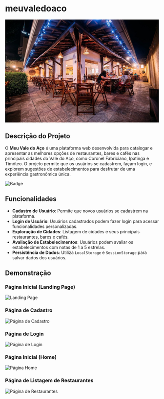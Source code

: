 # meuvaledoaco

![Capa do Projeto](Imagens/Ipatinga/espaco-externo-buoni.jpg)

## Descrição do Projeto

O **Meu Vale do Aço** é uma plataforma web desenvolvida para catalogar e apresentar as melhores opções de restaurantes, bares e cafés nas principais cidades do Vale do Aço, como Coronel Fabriciano, Ipatinga e Timóteo. O projeto permite que os usuários se cadastrem, façam login, e explorem sugestões de estabelecimentos para desfrutar de uma experiência gastronômica única.

![Badge](https://img.shields.io/badge/status-Em%20desenvolvimento-yellow)

## Funcionalidades

- **Cadastro de Usuário**: Permite que novos usuários se cadastrem na plataforma.
- **Login de Usuário**: Usuários cadastrados podem fazer login para acessar funcionalidades personalizadas.
- **Exploração de Cidades**: Listagem de cidades e seus principais restaurantes, bares e cafés.
- **Avaliação de Estabelecimentos**: Usuários podem avaliar os estabelecimentos com notas de 1 a 5 estrelas.
- **Persistência de Dados**: Utiliza `LocalStorage` e `SessionStorage` para salvar dados dos usuários.

## Demonstração

### Página Inicial (Landing Page)
![Landing Page](Imagens/demonstracao/landing_page.png)

### Página de Cadastro
![Página de Cadastro](Imagens/demonstracao/cadastro.png)

### Página de Login
![Página de Login](Imagens/demonstracao/login.png)

### Página Inicial (Home)
![Página Home](Imagens/demonstracao/home.png)

### Página de Listagem de Restaurantes
![Página de Restaurantes](Imagens/demonstracao/restaurantes.png)